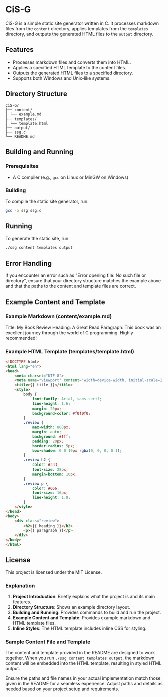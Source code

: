 # CiS-G

CiS-G is a simple static site generator written in C. It processes markdown files 
from the `content` directory, applies templates from the `templates` directory, and 
outputs the generated HTML files to the `output` directory.

## Features

- Processes markdown files and converts them into HTML.
- Applies a specified HTML template to the content files.
- Outputs the generated HTML files to a specified directory.
- Supports both Windows and Unix-like systems.

## Directory Structure

```
CiS-G/
├── content/
│ └── example.md
├── templates/
│ └── template.html
├── output/
├── ssg.c
└── README.md
```

## Building and Running

### Prerequisites

- A C compiler (e.g., `gcc` on Linux or MinGW on Windows)

### Building

To compile the static site generator, run:
```bash
gcc -o ssg ssg.c
```

## Running

To generate the static site, run:
```bash
./ssg content templates output
```

## Error Handling

If you encounter an error such as "Error opening file: No such file or directory", 
ensure that your directory structure matches the example above and that the paths to 
the content and template files are correct.

## Example Content and Template

### Example Markdown (content/example.md)

Title: My Book Review
Heading: A Great Read
Paragraph: This book was an excellent journey through the world of C programming. Highly recommended!

### Example HTML Template (templates/template.html)

```html
<!DOCTYPE html>
<html lang="en">
<head>
    <meta charset="UTF-8">
    <meta name="viewport" content="width=device-width, initial-scale=1.0">
    <title>{{ title }}</title>
    <style>
        body {
            font-family: Arial, sans-serif;
            line-height: 1.6;
            margin: 20px;
            background-color: #f0f0f0;
        }
        .review {
            max-width: 800px;
            margin: auto;
            background: #fff;
            padding: 20px;
            border-radius: 5px;
            box-shadow: 0 0 10px rgba(0, 0, 0, 0.1);
        }
        .review h2 {
            color: #333;
            font-size: 28px;
            margin-bottom: 10px;
        }
        .review p {
            color: #666;
            font-size: 16px;
            line-height: 1.8;
        }
    </style>
</head>
<body>
    <div class="review">
        <h2>{{ heading }}</h2>
        <p>{{ paragraph }}</p>
    </div>
</body>
</html>
```

## License

This project is licensed under the MIT License.

### Explanation

1. **Project Introduction**: Briefly explains what the project is and its main features.
2. **Directory Structure**: Shows an example directory layout.
3. **Building and Running**: Provides commands to build and run the project.
4. **Example Content and Template**: Provides example markdown and HTML template files.
5. **Inline Styles**: The HTML template includes inline CSS for styling.

### Sample Content File and Template

The content and template provided in the README are designed to work together. When you run `./ssg content templates output`, 
the markdown content will be embedded into the HTML template, resulting in styled HTML output. 

Ensure the paths and file names in your actual implementation match those given in the README for a seamless experience. 
Adjust paths and details as needed based on your project setup and requirements.
